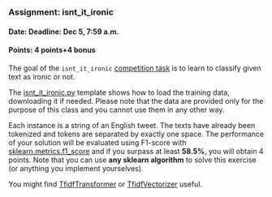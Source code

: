 ### Assignment: isnt_it_ironic
#### Date: Deadline: Dec 5, 7:59 a.m.
#### Points: 4 points+4 bonus

The goal of the `isnt_it_ironic` [competition task](https://ufal.mff.cuni.cz/courses/npfl129/2223-winter#competitions) is to learn to
classify given text as ironic or not.

The [isnt_it_ironic.py](https://github.com/ufal/npfl129/tree/master/labs/08/isnt_it_ironic.py)
template shows how to load the training data, downloading it if needed.
Please note that the data are provided only for the purpose of this class
and you cannot use them in any other way.

Each instance is a string of an English tweet. The texts have
already been tokenized and tokens are separated by exactly one space.
The performance of your solution will be evaluated using
F1-score with [sklearn.metrics.f1_score](https://scikit-learn.org/stable/modules/generated/sklearn.metrics.f1_score.html)
and if you surpass at least **58.5%**, you will obtain 4 points.
Note that you can use **any sklearn algorithm** to solve this exercise
(or anything you implement yourselves).

You might find
[TfidfTransformer](https://scikit-learn.org/stable/modules/generated/sklearn.feature_extraction.text.TfidfTransformer.html)
or
[TfidfVectorizer](https://scikit-learn.org/stable/modules/generated/sklearn.feature_extraction.text.TfidfVectorizer.html)
useful.
